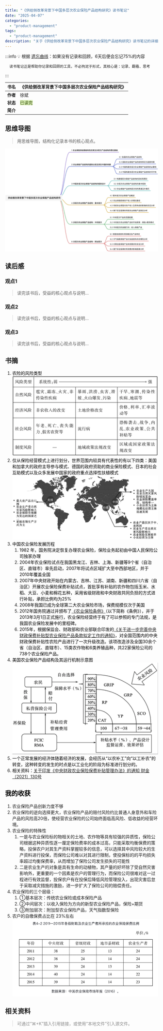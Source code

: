 ```yaml
---
title: "《供给侧改革背景下中国多层次农业保险产品结构研究》读书笔记"
date: "2025-04-07"
categories: 
  - "product-management"
tags:
  - "product-management"
description: "关于《供给侧改革背景下中国多层次农业保险产品结构研究》读书笔记的详细介绍"
---
```


:::info
💡  根据 [遗忘曲线](https://baike.baidu.com/item/%E9%81%97%E5%BF%98%E6%9B%B2%E7%BA%BF/7278665?fr=aladdin)：如果没有记录和回顾，6天后便会忘记75%的内容

      读书笔记正是帮助你记录和回顾的工具，不必拘泥于形式，其核心是：记录、翻看、思考

:::



| **书名** | 《供给侧改革背景下中国多层次农业保险产品结构研究》 |
| --- | --- |
| **作者** | 徐斌 |
| **状态** | <font style="background:#DBF1B7;color:#2A4200">已读完</font> |
| **简介** |  |


## 思维导图
> 用思维导图，结构化记录本书的核心观点。
>

![画板](/assets/images/posts/product-management/《供给侧改革背景下中国多层次农业保险产品结构研究》读书笔记/image_1.jpeg)

## 读后感
### 观点1
> 读完该书后，受益的核心观点与说明...
>

### 观点2
> 读完该书后，受益的核心观点与说明...
>

### 观点3
> 读完该书后，受益的核心观点与说明...
>

## 书摘
1. <font style="color:#000000;">农险的风险类型</font>![](/assets/images/posts/product-management/《供给侧改革背景下中国多层次农业保险产品结构研究》读书笔记/image_2.png)
2. <font style="color:#000000;">仅从保险经营模式上进行划分，世界范围内较具有代表性的有以下四类：美国和加拿大的政府主导参与模式、德国的政府资助的商业保险模式、日本的社会互助模式以及众多发展中国家的政府重点选择性扶植模式</font>![](/assets/images/posts/product-management/《供给侧改革背景下中国多层次农业保险产品结构研究》读书笔记/image_3.png)
3. <font style="color:#000000;">中国农业保险发展历程</font>
    1. <font style="color:#000000;">1982 年，国务院决定恢复办理农业保险，保险业务起初由中国人民保险公司独家办理</font>
    2. <font style="color:#000000;">2004年农业保险试点在我国黑龙江、吉林、上海、新疆等9个省（自治区、直辖市）率先启动，2007年将试点区域扩大至中西部地区，并于2010年覆盖全国</font>
    3. <font style="color:#000000;">2007年中央财政开始在内蒙古、吉林、江苏、湖南、新疆和四川六省（自治区）开展农业保险保费补贴试点，首批享有补贴的农作物包括玉米、水稻、大豆、小麦和棉花五种，采用省级财政和中央财政共同负担的方式进行补贴，承担比例均为25%</font>
    4. <font style="color:#000000;">2008年我国已成为全球第二大农业保险市场，保费规模仅次于美国</font>
    5. <font style="color:#000000;">2012年国务院通过并颁布了</font>[《农业保险条例》](https://www.gov.cn/zhengce/content/2012-11/16/content_1760.htm)<font style="color:#000000;">（以下简称《条例》），并于2013年3月1日正式施行，农业保险经营终于有了可以参照的专门法规，是我国农业保险发展中的里程碑。</font>
    6. <font style="color:#000000;">2015年，根据保监会、财政部和农业部联合印发的</font>[《关于进一步完善中央财政保费补贴型农业保险产品条款拟定工作的通知》](http://www.cninsurancelaw.org/html/baoxianfaguisudi/jianguandongtai/2015/0404/229.html)<font style="color:#000000;">，对全国范围内的中央财政保费补贴性农险产品进行了一次升级改造。该项改造涉及全国30余个省（自治区、直辖市）、15类农作物和6类养殖品种，共22家保险公司的738个农业保险产品。</font>
4. <font style="color:#000000;">美国农业保险产品结构及其运行机制示意图</font>![](/assets/images/posts/product-management/《供给侧改革背景下中国多层次农业保险产品结构研究》读书笔记/image_4.png)
5. <font style="color:#000000;">一个正常发展的经济体随着经济的发展，会经历从“以农补工”向“以工补农”的转变，这种转变的发生的时点是以工业化的阶段为标准进行划分的。</font>
6. <font style="color:#000000;">相关资料：</font>[关于印发《中央财政农业保险保费补贴管理办法》的通知 财金〔2021〕130号](https://www.gov.cn/zhengce/zhengceku/2022-01/07/content_5666866.htm)

<font style="color:#000000;"></font>

## <font style="color:#000000;">我的收获</font>
1. 农业保险产品创新力度不够
2. 农业保险的逆向选择更大，农业保险产品的赔付风险约比普通人身意外和车险产品的风险高20倍，使经营农业保险的公司始终面临高风险、低收益的经营环境。
3. 农业保险的特殊性
    1. 一是与农业保险标的物相关的土地、农作物等具有较强的异质性，保险公司根据这种异质性逐一厘定保险费率的成本过高，只能采取均衡保费的策略，投保农户对其生产资料掌握较多的信息，可以选择其中风险较大的生产资料进行投保，而保险公司难以对其进行限制，使投保标的的平均损失率超过均衡保费率，从而增加了保险公司发生损失的可能性
    2. 二是农业生产的对象是具有生命的动植物，其产量的好坏除了受自然灾害影响外，更重要的一个因素是农户的管理行为，而保险公司很难对这一过程进行有效监督，投保农户有在投保后降低风险管理投入，出现灾害后怠于采取减灾措施的激励，进一步扩大了保险公司的赔偿责任。
4. 农业保险的三个层级：
    1. ①基本层次：传统农业保险或成本保险产品
    2. ②中间层次：以收入保险为方向的新型农业保险产品，保险+期货
    3. ③附加层次：附加型农业保险产品，天气指数型保险
5. 农户的自缴保费占比在 23%左右![](/assets/images/posts/product-management/《供给侧改革背景下中国多层次农业保险产品结构研究》读书笔记/image_5.png)

## 相关资料
> <font style="color:#8C8C8C;">可通过“⌘+K”插入引用链接，或使用“本地文件”引入源文件。</font>
>





